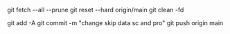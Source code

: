 git fetch --all --prune
git reset --hard origin/main
git clean -fd

git add -A
git commit -m "change skip data sc and pro"
git push origin main